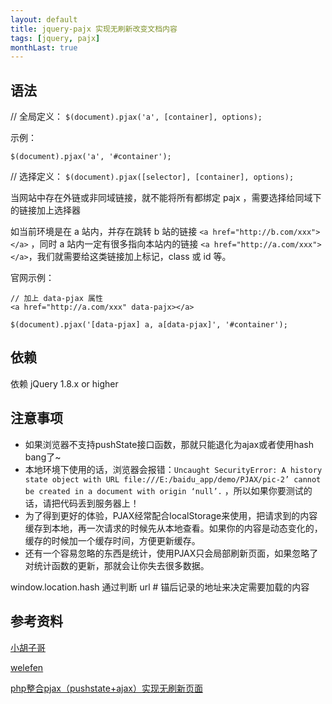 ```yaml
---
layout: default
title: jquery-pajx 实现无刷新改变文档内容
tags: [jquery, pajx]
monthLast: true
---
```


## 语法

// 全局定义：
`$(document).pjax('a', [container], options);`

示例：

`$(document).pjax('a', '#container');`


// 选择定义：
`$(document).pjax([selector], [container], options);`

当网站中存在外链或非同域链接，就不能将所有都绑定 pajx ，需要选择给同域下的链接加上选择器

如当前环境是在 a 站内，并存在跳转 b 站的链接 `<a href="http://b.com/xxx"></a>` ，同时 a 站内一定有很多指向本站内的链接 `<a href="http://a.com/xxx"></a>`，我们就需要给这类链接加上标记，class 或 id 等。

官网示例：

~~~
// 加上 data-pjax 属性
<a href="http://a.com/xxx" data-pajx></a>

$(document).pjax('[data-pjax] a, a[data-pjax]', '#container');
~~~

## 依赖

依赖 jQuery 1.8.x or higher

## 注意事项

+ 如果浏览器不支持pushState接口函数，那就只能退化为ajax或者使用hash bang了~
+ 本地环境下使用的话，浏览器会报错：`Uncaught SecurityError: A history state object with URL file:///E:/baidu_app/demo/PJAX/pic-2’ cannot be created in a document with origin ‘null’.` ，所以如果你要测试的话，请把代码丢到服务器上！
+ 为了得到更好的体验，PJAX经常配合localStorage来使用，把请求到的内容缓存到本地，再一次请求的时候先从本地查看。如果你的内容是动态变化的，缓存的时候加一个缓存时间，方便更新缓存。
+ 还有一个容易忽略的东西是统计，使用PJAX只会局部刷新页面，如果忽略了对统计函数的更新，那就会让你失去很多数据。

window.location.hash 通过判断 url # 锚后记录的地址来决定需要加载的内容

## 参考资料

[小胡子哥](http://barretlee.com/blog/2013/12/06/cb-history-api-in-html5/)

[welefen](http://www.welefen.com/pjax-for-ajax-and-pushstate.html)

[php整合pjax（pushstate+ajax）实现无刷新页面](http://my.oschina.net/ekc/blog/81263)